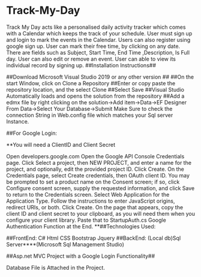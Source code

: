 # Track-My-Day
Track My Day acts like a personalised daily activity tracker which comes with a Calendar which keeps the track of your schedule. User must sign up and login to mark the events in the Calendar. Users can also register using google sign up. User can mark their free time, by clicking on any date. There are fields such as Subject, Start Time, End Time ,Description, Is Full day. User can also edit or remove an event. User can able to view its individual record by signing up.
##Installation Instructions##

##Download Microsoft Visual Studio 2019 or any other version ##
##On the start Window, click on Clone a Repository
##Enter or copy paste the repository location, and the select Clone
##Select Save
##Visual Studio Automatically loads and opens the solution from the repository
##Add a edmx file by right clicking on the solution->Add item->Data->EF Designer From Data->Select Your Database->Submit
Make Sure to check the connection String in Web.config file which matches your Sql server Instance.

##For Google Login:

**You will need a ClientID and Client Secret

Open developers.google.com
Open the Google API Console Credentials page.
Click Select a project, then NEW PROJECT, and enter a name for the project, and optionally, edit the provided project ID. Click Create.
On the Credentials page, select Create credentials, then OAuth client ID.
You may be prompted to set a product name on the Consent screen; if so, click Configure consent screen, supply the requested information, and click Save to return to the Credentials screen.
Select Web Application for the Application Type. Follow the instructions to enter JavaScript origins, redirect URIs, or both.
Click Create.
On the page that appears, copy the client ID and client secret to your clipboard, as you will need them when you configure your client library.
Paste that to StartupAuth.cs Google Authentication Function at the End.
**##Technologies Used:

##FrontEnd: C# Html CSS Bootstrap Jquery
##BackEnd: (Local db)Sql Server****(Microsoft Sql Management Studio)

##Asp.net MVC Project with a Google Login Functionality##

Database File is Attached in the Project.
